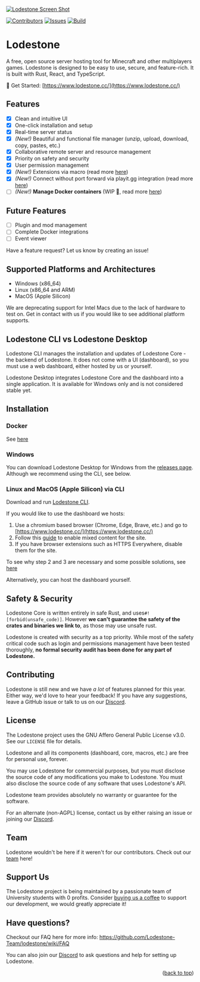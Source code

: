 [![Lodestone Screen Shot](/dashboard/public/assets/readmeRender.png)](https://www.lodestone.cc/)

[![Contributors][contributors-shield]][contributors-url]
[![Issues][issues-shield]][issues-url]
[![Build][workflow-shield]][workflow-url]


# Lodestone

A free, open source server hosting tool for Minecraft and other multiplayers games. Lodestone is designed to be easy to use, secure, and feature-rich. It is built with Rust, React, and TypeScript.

🔗 Get Started: [https://www.lodestone.cc/](https://www.lodestone.cc/)

## Features

- [x] Clean and intuitive UI
- [x] One-click installation and setup
- [x] Real-time server status
- [x] *(New!)* Beautiful and functional file manager (unzip, upload, download, copy, pastes, etc.)
- [x] Collaborative remote server and resource management
- [x] Priority on safety and security
- [x] User permission management
- [x] *(New!)* Extensions via macro (read more [here](https://github.com/Lodestone-Team/lodestone/wiki/Intro-to-Macro-and-Task))
- [x] *(New!)* Connect without port forward via playit.gg integration (read more [here](https://github.com/Lodestone-Team/lodestone/wiki/Playit.gg-Integration))
- [ ] *(New!)* **Manage Docker containers** (WIP 🚧, read more [here](https://github.com/Lodestone-Team/lodestone/wiki/Docker-Instance))

## Future Features
- [ ] Plugin and mod management
- [ ] Complete Docker integrations
- [ ] Event viewer

Have a feature request? Let us know by creating an issue!

## Supported Platforms and Architectures
- Windows (x86_64)
- Linux (x86_64 and ARM)
- MacOS (Apple Silicon)

We are deprecating support for Intel Macs due to the lack of hardware to test on. Get in contact with us if you would like to see additional platform supports.

## Lodestone CLI vs Lodestone Desktop

Lodestone CLI manages the installation and updates of Lodestone Core - the backend of Lodestone. It does not come with a UI (dashboard), so you must use a web dashboard, either hosted by us or yourself.

Lodestone Desktop integrates Lodestone Core and the dashboard into a single application. It is available for Windows only and is not considered stable yet.


## Installation

### Docker
See [here](https://github.com/Lodestone-Team/lodestone/wiki/Docker-Support)

### Windows
You can download Lodestone Desktop for Windows from the [releases page](https://github.com/Lodestone-Team/lodestone/releases). Although we recommend using the CLI, see below.


### Linux and MacOS (Apple Silicon) via CLI
Download and run [Lodestone CLI](https://github.com/Lodestone-Team/lodestone_cli).

If you would like to use the dashboard we hosts:
1. Use a chromium based browser (Chrome, Edge, Brave, etc.) and go to [https://www.lodestone.cc/](https://www.lodestone.cc/)
2. Follow this [guide](https://experienceleague.adobe.com/docs/target/using/experiences/vec/troubleshoot-composer/mixed-content.html?lang=en) to enable mixed content for the site.
3. If you have browser extensions such as HTTPS Everywhere, disable them for the site.

To see why step 2 and 3 are necessary and some possible solutions, see [here](https://github.com/Lodestone-Team/lodestone/wiki/FAQ#why-do-i-need-to-enable-mixedinsecure-content-and-disable-https-is-this-safe)

Alternatively, you can host the dashboard yourself.

## Safety & Security

Lodestone Core is written entirely in safe Rust, and uses`#![forbid(unsafe_code)]`. However **we can't guarantee the safety of the crates and binaries we link to**, as those may use unsafe rust.

Lodestone is created with security as a top priority. While most of the safety critical code such as login and permissions management have been tested thoroughly, **no formal security audit has been done for any part of Lodestone.**


## Contributing

Lodestone is still new and we have *a lot* of features planned for this year. Either way, we'd love to hear your feedback! If you have any suggestions, leave a GitHub issue or talk to us on our [Discord](https://discord.gg/PkHXRQXkf6).


## License

The Lodestone project uses the GNU Affero General Public License v3.0. See our `LICENSE` file for details.

Lodestone and all its components (dashboard, core, macros, etc.) are free for personal use, forever. 

You may use Lodestone for commercial purposes, but you must disclose the source code of any modifications you make to Lodestone. You must also disclose the source code of any software that uses Lodestone's API.

Lodestone team provides absolutely no warranty or guarantee for the software.

For an alternate (non-AGPL) license, contact us by either raising an issue or joining our [Discord](https://discord.gg/PkHXRQXkf6).


## Team

Lodestone wouldn't be here if it weren't for our contributors. Check out our [team](https://github.com/orgs/Lodestone-Team/people) here!

## Support Us

The Lodestone project is being maintained by a passionate team of University students with 0 profits. Consider [buying us a coffee](https://ko-fi.com/lodestone_team) to support our development, we would greatly appreciate it!

## Have questions?

Checkout our FAQ here for more info: https://github.com/Lodestone-Team/lodestone/wiki/FAQ

You can also join our [Discord](https://discord.gg/PkHXRQXkf6) to ask questions and help for setting up Lodestone.


<p align="right">(<a href="#top">back to top</a>)</p>

<!-- MARKDOWN LINKS & IMAGES -->
<!-- https://www.markdownguide.org/basic-syntax/#reference-style-links -->

[contributors-shield]: https://img.shields.io/github/contributors/Lodestone-Team/dashboard?style=for-the-badge
[contributors-url]: https://github.com/Lodestone-Team/dashboard/graphs/contributors

<!-- [forks-shield]: https://img.shields.io/github/forks/github_username/repo_name.svg?style=for-the-badge
[forks-url]: https://github.com/github_username/repo_name/network/members
[stars-shield]: https://img.shields.io/github/stars/github_username/repo_name.svg?style=for-the-badge
[stars-url]: https://github.com/github_username/repo_name/stargazers -->

[issues-shield]: https://img.shields.io/github/issues/Lodestone-Team/dashboard?style=for-the-badge
[issues-url]: https://github.com/Lodestone-Team/dashboard/issues
[workflow-shield]: https://img.shields.io/github/actions/workflow/status/Lodestone-Team/dashboard/desktop.yml?style=for-the-badge
[workflow-url]: https://github.com/Lodestone-Team/dashboard/actions
[license-shield]: https://img.shields.io/github/license/github_username/repo_name.svg?style=for-the-badge
[license-url]: https://github.com/github_username/repo_name/blob/master/LICENSE.txt
[product-screenshot]: images/screenshot.png
